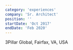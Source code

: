 ```yaml
---
category: 'experiences'
company: 'Sr. Architect'
position: ''
startDate: 'Oct 2017'
endDate: 'Feb 2020'
---
```


3Pillar Global, Fairfax, VA, USA
